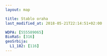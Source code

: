 ```yaml
---
layout: map

title: Stablo oraha
last_modified_at: 2018-05-21T22:14:51+02:00

WDPA: [555589065]
BioRaS: [316]
geoSrbija:
  L1_182: [116]
---
```

